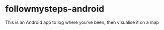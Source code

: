 # followmysteps-android

This is an Android app to log where you've been, then visualise it on a map
